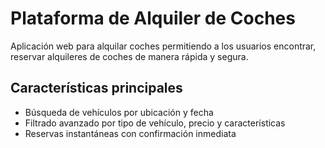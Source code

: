# Plataforma de Alquiler de Coches
Aplicación web para alquilar coches permitiendo a los usuarios encontrar, reservar alquileres de coches de manera rápida y segura.

## Características principales

- Búsqueda de vehículos por ubicación y fecha
- Filtrado avanzado por tipo de vehículo, precio y características
- Reservas instantáneas con confirmación inmediata
